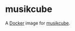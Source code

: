 # musikcube

A [Docker](https://docker.com) image for [musikcube](https://github.com/clangen/musikcube).
